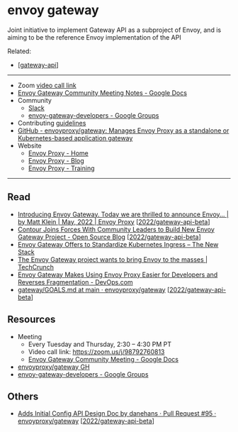 # envoy gateway
Joint initiative to implement Gateway API as a subproject of Envoy, and is aiming to be the reference Envoy implementation of the API

Related:
- [[gateway-api]]
---
- Zoom [video call link](https://zoom.us/j/98792760813)
- [Envoy Gateway Community Meeting Notes - Google Docs](https://docs.google.com/document/d/1leqwsHX8N-XxNEyTflYjRur462ukFxd19Rnk3Uzy55I/edit#)
- Community
  - [Slack](https://envoyproxy.slack.com/archives/C03E6NHLESV)
  - [envoy-gateway-developers - Google Groups](https://groups.google.com/g/envoy-gateway-developers)
- Contributing [guidelines](https://github.com/envoyproxy/gateway/blob/main/CONTRIBUTING.md)
- [GitHub - envoyproxy/gateway: Manages Envoy Proxy as a standalone or Kubernetes-based application gateway](https://github.com/envoyproxy/gateway)
- Website
  - [Envoy Proxy - Home](https://www.envoyproxy.io/)
  - [Envoy Proxy - Blog](https://blog.envoyproxy.io/)
  - [Envoy Proxy - Training](https://www.envoyproxy.io/training)
---
## Read
- [Introducing Envoy Gateway. Today we are thrilled to announce Envoy… | by Matt Klein | May, 2022 | Envoy Proxy](https://blog.envoyproxy.io/introducing-envoy-gateway-ad385cc59532) [[2022/gateway-api-beta]]
- [Contour Joins Forces With Community Leaders to Build New Envoy Gateway Project - Open Source Blog](https://blogs.vmware.com/opensource/2022/05/16/contour-and-community-build-new-envoy-gateway/) [[2022/gateway-api-beta]]
- [Envoy Gateway Offers to Standardize Kubernetes Ingress – The New Stack](https://thenewstack.io/envoy-gateway-offers-to-standardize-kubernetes-ingress/)
- [The Envoy Gateway project wants to bring Envoy to the masses | TechCrunch](https://techcrunch.com/2022/05/16/the-envoy-gateway-project-wants-to-bring-envoy-to-the-masses/?guccounter=1&guce_referrer=aHR0cHM6Ly93d3cuZ29vZ2xlLmNvbS8&guce_referrer_sig=AQAAALGOcpqdoaLysKplkzU8Df2T0IcES8xfdlrBMgoc80fNIUAR11Fe5MT0v34hRm98FbFL9IA2A9pxm9jPvQqw-fqI9IvAIpTqzFBJRUIQL9zuTe0LO4-vEYexHf2bXFysYqpCwsNR3FgvoyuOePEKL-ml6slIDetpsqFvoaEXUbB4)
- [Envoy Gateway Makes Using Envoy Proxy Easier for Developers and Reverses Fragmentation - DevOps.com](https://devops.com/envoy-gateway-makes-using-envoy-proxy-easier-for-developers-and-reverses-fragmentation/)
- [gateway/GOALS.md at main · envoyproxy/gateway](https://github.com/envoyproxy/gateway/blob/main/GOALS.md) [[2022/gateway-api-beta]]

## Resources
- Meeting
  - Every Tuesday and Thursday, 2:30 – 4:30 PM PT
  - Video call link: https://zoom.us/j/98792760813
  - [Envoy Gateway Community Meeting - Google Docs](https://docs.google.com/document/d/1leqwsHX8N-XxNEyTflYjRur462ukFxd19Rnk3Uzy55I/edit#heading=h.cyki8rsts10w)
- [envoyproxy/gateway GH](https://github.com/envoyproxy/gateway)
- [envoy-gateway-developers - Google Groups](https://groups.google.com/g/envoy-gateway-developers)

## Others
- [Adds Initial Config API Design Doc by danehans · Pull Request #95 · envoyproxy/gateway](https://github.com/envoyproxy/gateway/pull/95?w=1) [[2022/gateway-api-beta]]

[//begin]: # "Autogenerated link references for markdown compatibility"
[gateway-api]: gateway-api.md "Kubernetes Gateway API"
[2022/gateway-api-beta]: ../scrapbook/2022/gateway-api-beta.md "gateway-api beta"
[//end]: # "Autogenerated link references"